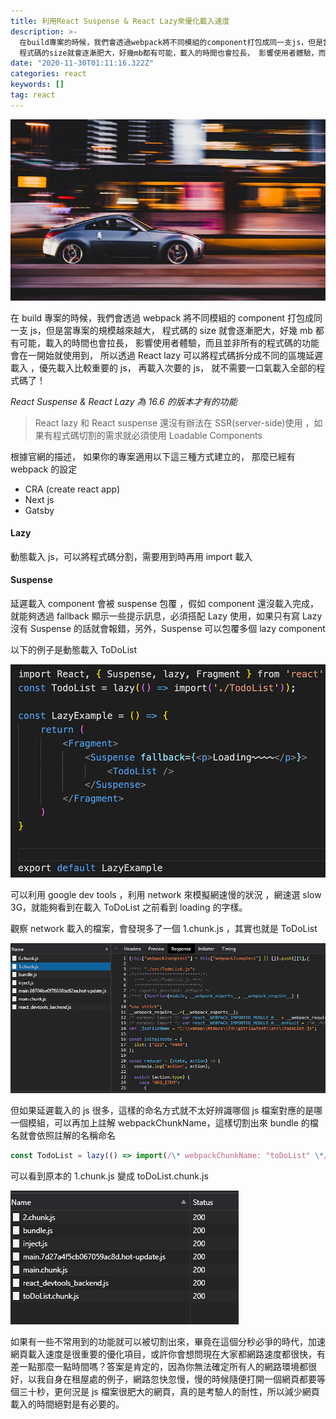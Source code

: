 ```yaml
---
title: 利用React Suspense & React Lazy來優化載入速度
description: >-
  在build專案的時候，我們會透過webpack將不同模組的component打包成同一支js，但是當專案的規模越來越大，
  程式碼的size就會逐漸肥大，好幾mb都有可能，載入的時間也會拉長， 影響使用者體驗，而且並非所有的程式碼的功能會在一開始就使用到， 所以透過…
date: "2020-11-30T01:11:16.322Z"
categories: react
keywords: []
tag: react
---
```


![](/img/1__T1PGjFWTpsullBw1Y8lInw.jpeg)

在 build 專案的時候，我們會透過 webpack 將不同模組的 component 打包成同一支 js，但是當專案的規模越來越大， 程式碼的 size 就會逐漸肥大，好幾 mb 都有可能，載入的時間也會拉長， 影響使用者體驗，而且並非所有的程式碼的功能會在一開始就使用到， 所以透過 React lazy 可以將程式碼拆分成不同的區塊延遲載入 ，優先載入比較重要的 js， 再載入次要的 js， 就不需要一口氣載入全部的程式碼了！

_React Suspense & React Lazy 為 16.6 的版本才有的功能_

> React lazy 和 React suspense 還沒有辦法在 SSR(server-side)使用 ，如果有程式碼切割的需求就必須使用 Loadable Components

根據官網的描述， 如果你的專案適用以下這三種方式建立的， 那麼已經有 webpack 的設定

- CRA (create react app)
- Next js
- Gatsby

#### Lazy

動態載入 js，可以將程式碼分割，需要用到時再用 import 載入

#### Suspense

延遲載入 component 會被 suspense 包覆 ，假如 component 還沒載入完成， 就能夠透過 fallback 顯示一些提示訊息，必須搭配 Lazy 使用，如果只有寫 Lazy 沒有 Suspense 的話就會報錯，另外，Suspense 可以包覆多個 lazy component

以下的例子是動態載入 ToDoList

![](/img/1__7bNg4hhN45bKivbaIG3Zug.png)

可以利用 google dev tools ，利用 network 來模擬網速慢的狀況 ，網速選 slow 3G，就能夠看到在載入 ToDoList 之前看到 loading 的字樣。

觀察 network 載入的檔案，會發現多了一個 1.chunk.js ，其實也就是 ToDoList

![](/img/1______yF7vM__A2XpAgwg1NHVfQ.png)

但如果延遲載入的 js 很多，這樣的命名方式就不太好辨識哪個 js 檔案對應的是哪一個模組，可以再加上註解 webpackChunkName，這樣切割出來 bundle 的檔名就會依照註解的名稱命名

```javascript
const TodoList = lazy(() => import(/\* webpackChunkName: "toDoList" \*/'./TodoList'));
```

可以看到原本的 1.chunk.js 變成 toDoList.chunk.js

![](/img/1__Lmf3Xfs__J8EO9FqtEbAK8Q.png)

如果有一些不常用到的功能就可以被切割出來，畢竟在這個分秒必爭的時代，加速網頁載入速度是很重要的優化項目，或許你會想問現在大家都網路速度都很快，有差一點那麼一點時間嗎？答案是肯定的，因為你無法確定所有人的網路環境都很好，以我自身在租屋處的例子，網路忽快忽慢，慢的時候隨便打開一個網頁都要等個三十秒，更何況是 js 檔案很肥大的網頁，真的是考驗人的耐性，所以減少網頁載入的時間絕對是有必要的。
